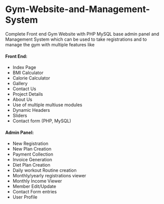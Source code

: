 # Gym-Website-and-Management-System

Complete Front end Gym Website with PHP MySQL base admin panel and Management System which can be used to take registrations and to manage the gym with multiple features like

#### Front End:
 * Index Page
 * BMI Calculator
 * Calorie Calculator
 * Gallery
 * Contact Us
 * Project Details
 * About Us
 * Use of multiple multiuse modules
 * Dynamic Headers
 * Sliders
 * Contact form (PHP, MySQL)

  
#### Admin Panel: 
 * New Registration
 * New Plan Creation
 * Payment Collection
 * Invoice Generation
 * Diet Plan Creation
 * Daily workout Routine creation
 * Monthly/yearly registrations viewer
 * Monthly Income Viewer
 * Member Edit/Update
*  Contact Form entries
 * User Profile

